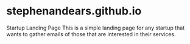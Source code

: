 # stephenandears.github.io
Startup Landing Page
This is a simple landing page for any startup that wants to gather emails of those that are interested in their services.
